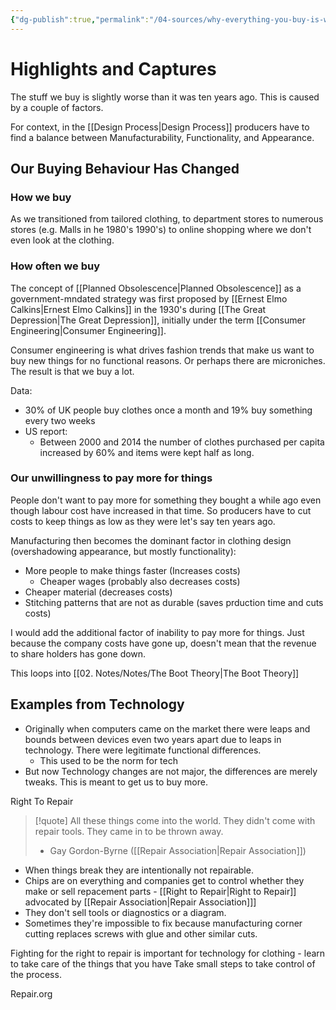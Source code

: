 ```yaml
---
{"dg-publish":true,"permalink":"/04-sources/why-everything-you-buy-is-worse-now/","tags":["#Source"],"created":"2024-02-03T10:28:33.000-04:00","updated":"2024-05-02T14:44:53.000-03:00"}
---
```



# Highlights and Captures
The stuff we buy is slightly worse than it was ten years ago. This is caused by a couple of factors.

For context, in the [[Design Process\|Design Process]] producers have to find a balance between Manufacturability, Functionality,  and Appearance. 

## Our Buying Behaviour Has Changed
### How we buy
As we transitioned from tailored clothing, to department stores to numerous stores (e.g. Malls in he 1980's 1990's) to online shopping where we don't even look at the clothing. 

### How often we buy
The concept of [[Planned Obsolescence\|Planned Obsolescence]] as a government-mndated strategy was first proposed by [[Ernest Elmo Calkins\|Ernest Elmo Calkins]] in the 1930's during [[The Great Depression\|The Great Depression]], initially under the term [[Consumer Engineering\|Consumer Engineering]]. 

Consumer engineering is what drives fashion trends that make us want to buy new things for no  functional reasons. Or perhaps there are microniches. The result is that we buy a lot. 

Data: 
- 30% of UK people buy clothes once a month and 19% buy something every two weeks
- US report: 
	- Between 2000 and 2014 the number of clothes purchased per capita increased by 60% and items were kept half as long. 

### Our unwillingness to pay more for things
People don't want to pay more for something they bought a while ago even though labour cost have increased in that time. So producers have to cut costs to keep things as low as they were let's say ten years ago. 

Manufacturing then becomes the dominant factor in clothing design (overshadowing appearance, but mostly functionality): 
- More people to make things faster (Increases costs)
	- Cheaper wages (probably also decreases costs)
- Cheaper material (decreases costs)
- Stitching patterns that are not  as durable (saves prduction time and cuts costs)

I would add the additional factor of inability to pay more for things. Just because the company costs have gone up, doesn't mean that the revenue to share holders has gone down. 

This loops into [[02. Notes/Notes/The Boot Theory\|The Boot Theory]]

## Examples from Technology
- Originally when computers came on the market there were leaps and bounds between devices even two years apart due to leaps in technology. There were legitimate functional differences. 
	- This used to be the norm for tech
- But now Technology changes are not major, the differences are merely tweaks. This is meant to get us to buy more. 

Right To Repair
>[!quote] All these things come into the world. They didn't come with repair tools. They came in to be thrown away. 
>- Gay Gordon-Byrne ([[Repair Association\|Repair Association]])
- When things break they are intentionally not repairable. 
- Chips are on everything and companies get to control whether they make or sell repacement parts
		- [[Right to Repair\|Right to Repair]] advocated by [[Repair Association\|Repair Association]]]
- They don't sell tools or diagnostics or a diagram. 
- Sometimes they're impossible to fix because manufacturing corner cutting replaces screws with glue and other similar cuts. 

Fighting for the right to repair is important for technology
for clothing - learn to take care of the things that you have
Take small steps to take control of the process. 

Repair.org





